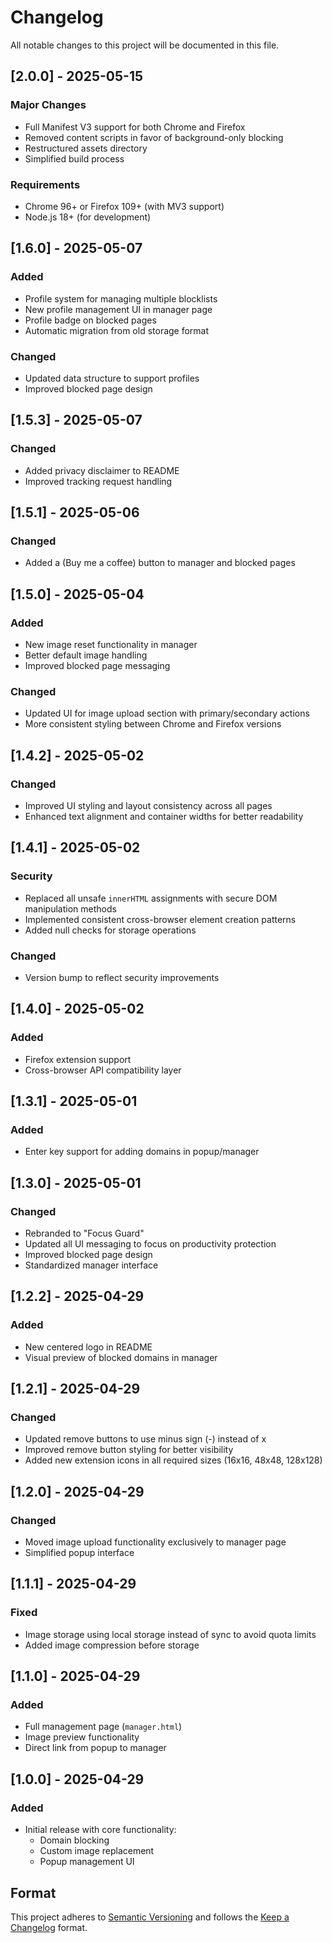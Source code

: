 # Changelog

All notable changes to this project will be documented in this file.
## [2.0.0] - 2025-05-15
### Major Changes
- Full Manifest V3 support for both Chrome and Firefox
- Removed content scripts in favor of background-only blocking
- Restructured assets directory
- Simplified build process

### Requirements
- Chrome 96+ or Firefox 109+ (with MV3 support)
- Node.js 18+ (for development)

## [1.6.0] - 2025-05-07
### Added
- Profile system for managing multiple blocklists
- New profile management UI in manager page
- Profile badge on blocked pages
- Automatic migration from old storage format

### Changed
- Updated data structure to support profiles
- Improved blocked page design

## [1.5.3] - 2025-05-07
### Changed
- Added privacy disclaimer to README
- Improved tracking request handling

## [1.5.1] - 2025-05-06
### Changed
- Added a (Buy me a coffee) button to manager and blocked pages

## [1.5.0] - 2025-05-04
### Added
- New image reset functionality in manager
- Better default image handling
- Improved blocked page messaging

### Changed
- Updated UI for image upload section with primary/secondary actions
- More consistent styling between Chrome and Firefox versions

## [1.4.2] - 2025-05-02
### Changed
- Improved UI styling and layout consistency across all pages
- Enhanced text alignment and container widths for better readability

## [1.4.1] - 2025-05-02
### Security
- Replaced all unsafe `innerHTML` assignments with secure DOM manipulation methods
- Implemented consistent cross-browser element creation patterns
- Added null checks for storage operations

### Changed
- Version bump to reflect security improvements

## [1.4.0] - 2025-05-02
### Added
- Firefox extension support
- Cross-browser API compatibility layer

## [1.3.1] - 2025-05-01
### Added
- Enter key support for adding domains in popup/manager

## [1.3.0] - 2025-05-01
### Changed
- Rebranded to "Focus Guard"
- Updated all UI messaging to focus on productivity protection
- Improved blocked page design
- Standardized manager interface

## [1.2.2] - 2025-04-29
### Added
- New centered logo in README
- Visual preview of blocked domains in manager

## [1.2.1] - 2025-04-29
### Changed
- Updated remove buttons to use minus sign (-) instead of x
- Improved remove button styling for better visibility
- Added new extension icons in all required sizes (16x16, 48x48, 128x128)

## [1.2.0] - 2025-04-29
### Changed
- Moved image upload functionality exclusively to manager page
- Simplified popup interface

## [1.1.1] - 2025-04-29
### Fixed
- Image storage using local storage instead of sync to avoid quota limits
- Added image compression before storage

## [1.1.0] - 2025-04-29
### Added
- Full management page (`manager.html`)
- Image preview functionality
- Direct link from popup to manager

## [1.0.0] - 2025-04-29
### Added
- Initial release with core functionality:
  - Domain blocking
  - Custom image replacement
  - Popup management UI

## Format
This project adheres to [Semantic Versioning](https://semver.org/spec/v2.0.0.html)
and follows the [Keep a Changelog](https://keepachangelog.com/en/1.0.0/) format.
